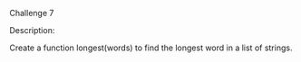 Challenge 7

Description:

Create a function longest(words) to find the longest word in a list of strings.
